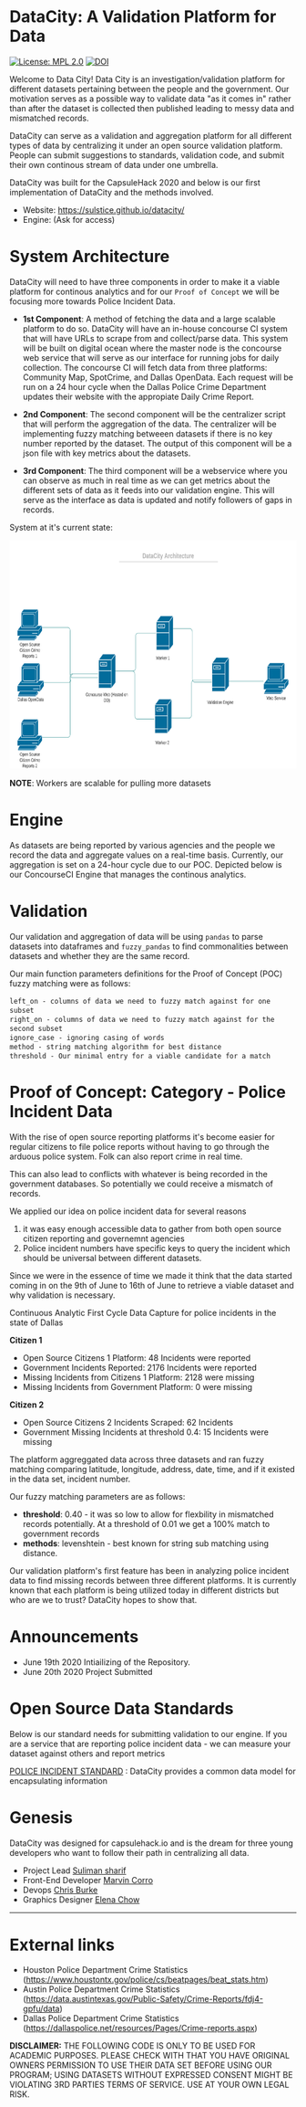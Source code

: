 DataCity: A Validation Platform for Data
========================================

[![License: MPL 2.0](https://img.shields.io/badge/License-MPL%202.0-brightgreen.svg)](https://opensource.org/licenses/MPL-2.0)
[![DOI](https://zenodo.org/badge/256060429.svg)](https://zenodo.org/badge/latestdoi/256060429)

Welcome to Data City! Data City is an investigation/validation platform for different datasets pertaining between the
people and the government. Our motivation serves as a possible way to validate data "as it comes in" rather than after the
dataset is collected then published leading to messy data and mismatched records. 

DataCity can serve as a validation and aggregation platform for all different types of data by centralizing it under an 
open source validation platform. People can submit suggestions to standards, validation code, and submit their own 
continous stream of data under one umbrella. 

DataCity was built for the CapsuleHack 2020 and below is our first implementation of DataCity and the methods involved. 

- Website: https://sulstice.github.io/datacity/
- Engine: (Ask for access)

System Architecture
===================

DataCity will need to have three components in order to make it a viable platform for continous analytics and for our 
`Proof of Concept` we will be focusing more towards Police Incident Data. 

- **1st Component**: A method of fetching the data and a large scalable platform to do so. DataCity will have an in-house 
                     concourse CI system that will have URLs to scrape from and collect/parse data. This system will be built
                     on digital ocean where the master node is the concourse web service that will serve as our interface
                     for running jobs for daily collection. The concourse CI will fetch data from three platforms: Community Map,
                     SpotCrime, and Dallas OpenData. Each request will be run on a 24 hour cycle when the Dallas Police Crime
                     Department updates their website with the appropiate Daily Crime Report.  
                     
- **2nd Component**: The second component will be the centralizer script that will perform the aggregation of the data.
                     The centralizer will be implementing fuzzy matching betweeen datasets if there is no key number reported
                     by the dataset. The output of this component will be a json file with key metrics about the datasets.

- **3rd Component**: The third component will be a webservice where you can observe as much in real time as we can get 
                     metrics about the different sets of data as it feeds into our validation engine. This will serve
                     as the interface as data is updated and notify followers of gaps in records.    
                     

System at it's current state:

<p align="center">
  <img width="700" height="400" src="images/network_diagram1.png">
</p>

**NOTE**: Workers are scalable for pulling more datasets

Engine
======

As datasets are being reported by various agencies and the people we record the data and aggregate values on a real-time basis.
Currently, our aggregation is set on a 24-hour cycle due to our POC. Depicted below is our ConcourseCI Engine that manages
the continous analytics.



Validation
==========

Our validation and aggregation of data will be using `pandas` to parse datasets into dataframes and `fuzzy_pandas` to find 
commonalities between datasets and whether they are the same record.

Our main function parameters definitions for the Proof of Concept (POC) fuzzy matching were as follows:

```
left_on - columns of data we need to fuzzy match against for one subset
right_on - columns of data we need to fuzzy match against for the second subset
ignore_case - ignoring casing of words
method - string matching algorithm for best distance 
threshold - Our minimal entry for a viable candidate for a match
```

Proof of Concept: Category - Police Incident Data
=================================================

With the rise of open source reporting platforms it's become easier for regular citizens to file police reports 
without having to go through the arduous police system. Folk can also report crime in real time. 

This can also lead to conflicts with whatever is being recorded in the government databases.
So potentially we could receive a mismatch of records. 

We applied our idea on police incident data for several reasons

1. it was easy enough accessible data to gather from both open source citizen reporting and governemnt agencies
2. Police incident numbers have specific keys to query the incident which should be universal between different datasets.

Since we were in the essence of time we made it think that the data started coming in on the 9th of June to 16th of June 
to retrieve a viable dataset and why validation is necessary.


Continuous Analytic First Cycle Data Capture for police incidents in the state of Dallas

**Citizen 1**

- Open Source Citizens 1 Platform: 48 Incidents were reported
- Government Incidents Reported: 2176 Incidents were reported 
- Missing Incidents from Citizens 1 Platform: 2128 were missing
- Missing Incidents from Government Platform: 0 were missing

**Citizen 2**
- Open Source Citizens 2 Incidents Scraped: 62 Incidents
- Government Missing Incidents at threshold 0.4: 15 Incidents were missing


The platform aggreggated data across three datasets and ran fuzzy matching comparing latitude, longitude, address, date, time, and
if it existed in the data set, incident number. 

Our fuzzy matching parameters are as follows:

- **threshold**: 0.40 - it was so low to allow for flexbility in mismatched records potentially. At a threshold of 0.01 we get a 100% match to government records
- **methods**: levenshtein - best known for string sub matching using distance. 


Our validation platform's first feature has been in analyzing police incident data to find missing records between three
different platforms. It is currently known that each platform is being utilized today in different districts but who are we 
to trust? DataCity hopes to show that.


Announcements
=============

- June 19th 2020 Intiailizing of the Repository.
- June 20th 2020 Project Submitted

Open Source Data Standards
==========================

Below is our standard needs for submitting validation to our engine. If you are a service that are reporting police 
incident data - we can measure your dataset against others and report metrics

[POLICE INCIDENT STANDARD](https://github.com/Sulstice/datacity/blob/master/places/cities/dallas/police/STANDARD.md) : DataCity provides a common data model for encapsulating information 

Genesis
=======

DataCity was designed for capsulehack.io and is the dream for three young developers who want to follow their path in centralizing all data. 

- Project Lead [Suliman sharif](http://sulstice.github.io/)
- Front-End Developer [Marvin Corro]()
- Devops [Chris Burke]()
- Graphics Designer [Elena Chow]()

* * * * *

External links
==============

- Houston Police Department Crime Statistics (https://www.houstontx.gov/police/cs/beatpages/beat_stats.htm)
- Austin Police Department Crime Statistics (https://data.austintexas.gov/Public-Safety/Crime-Reports/fdj4-gpfu/data)
- Dallas Police Department Crime Statistics (https://dallaspolice.net/resources/Pages/Crime-reports.aspx) 

**DISCLAIMER:** THE FOLLOWING CODE IS ONLY TO BE USED FOR ACADEMIC PURPOSES. PLEASE CHECK WITH THAT YOU HAVE ORIGINAL OWNERS PERMISSION TO USE THEIR DATA SET BEFORE USING OUR PROGRAM; USING DATASETS WITHOUT EXPRESSED CONSENT MIGHT BE VIOLATING 3RD PARTIES TERMS OF SERVICE. USE AT YOUR OWN LEGAL RISK.

